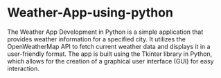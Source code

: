 # Weather-App-using-python


The Weather App Development in Python is a simple application that provides weather information for a specified city. It utilizes the OpenWeatherMap API to fetch current weather data and displays it in a user-friendly format. The app is built using the Tkinter library in Python, which allows for the creation of a graphical user interface (GUI) for easy interaction. 
